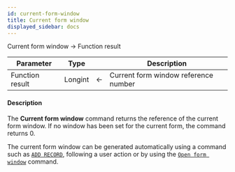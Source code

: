 ```yaml
---
id: current-form-window
title: Current form window
displayed_sidebar: docs
---
```



<!-- REF #_command_.Current form window.Syntax-->Current form window  -> Function result<!-- END REF-->


<!-- REF #_command_.Current form window.Params -->
|Parameter|Type||Description|
|---------|--- |:---:|------|
|Function result|Longint|<-|Current form window reference number|
<!-- END REF -->


#### Description




The **Current form window** command returns the reference of the current form window. If no window has been set for the current form, the command returns 0.

The current form window can be generated automatically using a command such as [`ADD RECORD`](add-record.md), following a user action or by using the [`Open form window`](open-form-window.md) command. 


